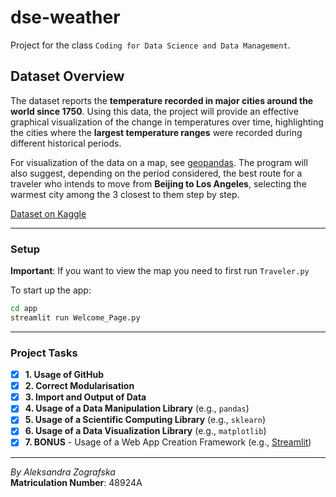 # dse-weather

Project for the class `Coding for Data Science and Data Management`.

## Dataset Overview

The dataset reports the **temperature recorded in major cities around the world since 1750**. Using this data, the project will provide an effective graphical visualization of the change in temperatures over time, highlighting the cities where the **largest temperature ranges** were recorded during different historical periods.

For visualization of the data on a map, see [geopandas](https://geopandas.org/). The program will also suggest, depending on the period considered, the best route for a traveler who intends to move from **Beijing to Los Angeles**, selecting the warmest city among the 3 closest to them step by step.

[Dataset on Kaggle](https://kaggle.com/datasets/berkeleyearth/climate-change-earth-surface-temperature-data)

---

### Setup

**Important**: If you want to view the map you need to first run `Traveler.py`

To start up the app:

```sh
cd app
streamlit run Welcome_Page.py
```

---

### Project Tasks

- [x] **1. Usage of GitHub**
- [x] **2. Correct Modularisation**
- [x] **3. Import and Output of Data**
- [x] **4. Usage of a Data Manipulation Library** (e.g., `pandas`)
- [x] **5. Usage of a Scientific Computing Library** (e.g., `sklearn`)
- [x] **6. Usage of a Data Visualization Library** (e.g., `matplotlib`)
- [x] **7. BONUS** - Usage of a Web App Creation Framework (e.g., [Streamlit](https://streamlit.io/))

---

_By Aleksandra Zografska_  
**Matriculation Number**: 48924A
